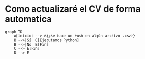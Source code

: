 # Como actualizaré el CV de forma automatica

```mermaid
graph TD
    A[Inicio] --> B{¿Se hace un Push en algún archivo .csv?}
    B -->|Sí| C[Ejecutamos Python]
    B -->|No| E[Fin]
    C --> E[Fin]
    D --> E